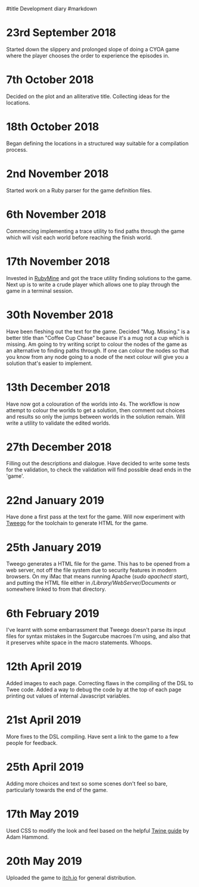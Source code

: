 #title Development diary
#markdown
# 23rd September 2018
Started down the slippery and prolonged slope of doing a CYOA game
where the player chooses the order to experience the episodes in.

# 7th October 2018
Decided on the plot and an alliterative title. Collecting ideas for
the locations.

# 18th October 2018
Began defining the locations in a structured way suitable for a
compilation process.

# 2nd November 2018
Started work on a Ruby parser for the game definition files.

# 6th November 2018
Commencing implementing a trace utility to find paths through the
game which will visit each world before reaching the finish world.

# 17th November 2018
Invested in [RubyMine](https://www.jetbrains.com/ruby/) and got the trace utility finding solutions
to the game. Next up is to write a crude player which allows one to
play through the game in a terminal session.

# 30th November 2018
Have been fleshing out the text for the game. Decided "Mug. Missing."
is a better title than "Coffee Cup Chase" because it's a mug not a cup which
is missing. Am going to try writing script to colour the nodes of the
game as an alternative to finding paths through. If one can colour the
nodes so that you know from any node going to a node of the next colour
will give you a solution that's easier to implement.

# 13th December 2018
Have now got a colouration of the worlds into 4s. The workflow is now
attempt to colour the worlds to get a solution, then comment out
choices and results so only the jumps between worlds in the solution
remain. Will write a utility to validate the edited worlds.

# 27th December 2018
Filling out the descriptions and dialogue. Have decided to write some
tests for the validation, to check the validation will find possible
dead ends in the 'game'.

# 22nd January 2019
Have done a first pass at the text for the game. Will now experiment
with [Tweego](https://www.motoslave.net/tweego/) for the toolchain to generate HTML for the game.

# 25th January 2019
Tweego generates a HTML file for the game. This has to be opened from
a web server, not off the file system due to security features in
modern browsers. On my iMac that means running Apache (*sudo apachectl start*),
and putting the HTML file either in */Library/WebServer/Documents* or
somewhere linked to from that directory.

# 6th February 2019
I've learnt with some embarrassment that Tweego doesn't parse its input files
for syntax mistakes in the Sugarcube macroes I'm using, and also
that it preserves white space in the macro statements. Whoops.

# 12th April 2019
Added images to each page. Correcting flaws in the compiling of the DSL
to Twee code. Added a way to debug the code by at the top of each page printing
out values of internal Javascript variables.

# 21st April 2019
More fixes to the DSL compiling. Have sent a link to the game to a few
people for feedback.

# 25th April 2019
Adding more choices and text so some scenes don't feel so bare, particularly
towards the end of the game.

# 17th May 2019
Used CSS to modify the look and feel based on the helpful
[Twine guide](http://www.adamhammond.com/twineguide/) by Adam Hammond.

# 20th May 2019
Uploaded the game to [itch.io](https://lailoken.itch.io/mug-missing)
for general distribution.
